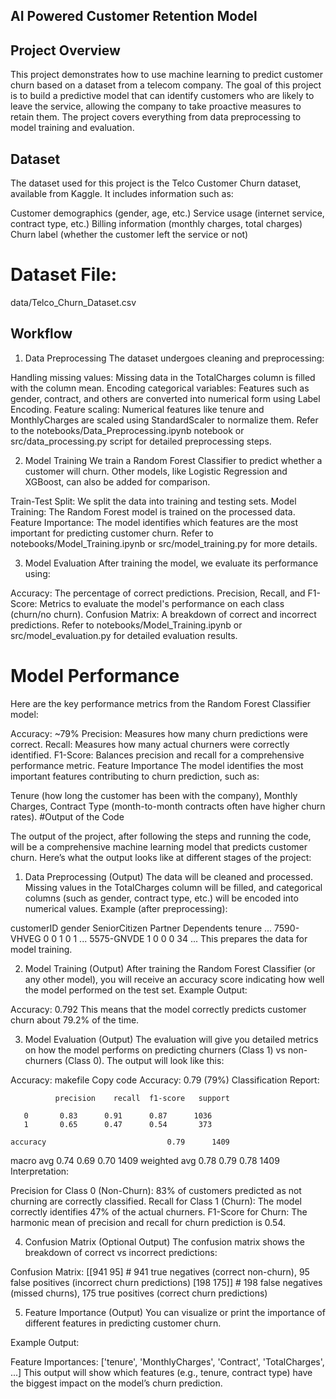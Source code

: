 
## AI Powered Customer Retention Model
## Project Overview

This project demonstrates how to use machine learning to predict customer churn based on a dataset from a telecom company. The goal of this project is to build a predictive model that can identify customers who are likely to leave the service, allowing the company to take proactive measures to retain them. The project covers everything from data preprocessing to model training and evaluation.
## Dataset


The dataset used for this project is the Telco Customer Churn dataset, available from Kaggle. It includes information such as:

Customer demographics (gender, age, etc.)
Service usage (internet service, contract type, etc.)
Billing information (monthly charges, total charges)
Churn label (whether the customer left the service or not)

# Dataset File:

data/Telco_Churn_Dataset.csv

## Workflow


1. Data Preprocessing
The dataset undergoes cleaning and preprocessing:

Handling missing values: Missing data in the TotalCharges column is filled with the column mean.
Encoding categorical variables: Features such as gender, contract, and others are converted into numerical form using Label Encoding.
Feature scaling: Numerical features like tenure and MonthlyCharges are scaled using StandardScaler to normalize them.
Refer to the notebooks/Data_Preprocessing.ipynb notebook or src/data_processing.py script for detailed preprocessing steps.

2. Model Training
We train a Random Forest Classifier to predict whether a customer will churn. Other models, like Logistic Regression and XGBoost, can also be added for comparison.

Train-Test Split: We split the data into training and testing sets.
Model Training: The Random Forest model is trained on the processed data.
Feature Importance: The model identifies which features are the most important for predicting customer churn.
Refer to notebooks/Model_Training.ipynb or src/model_training.py for more details.

3. Model Evaluation
After training the model, we evaluate its performance using:

Accuracy: The percentage of correct predictions.
Precision, Recall, and F1-Score: Metrics to evaluate the model's performance on each class (churn/no churn).
Confusion Matrix: A breakdown of correct and incorrect predictions.
Refer to notebooks/Model_Training.ipynb or src/model_evaluation.py for detailed evaluation results.

# Model Performance
Here are the key performance metrics from the Random Forest Classifier model:

Accuracy: ~79%
Precision: Measures how many churn predictions were correct.
Recall: Measures how many actual churners were correctly identified.
F1-Score: Balances precision and recall for a comprehensive performance metric.
Feature Importance
The model identifies the most important features contributing to churn prediction, such as:

Tenure (how long the customer has been with the company),
Monthly Charges,
Contract Type (month-to-month contracts often have higher churn rates).
#Output of the Code

The output of the project, after following the steps and running the code, will be a comprehensive machine learning model that predicts customer churn. Here’s what the output looks like at different stages of the project:

1. Data Preprocessing (Output)
The data will be cleaned and processed. Missing values in the TotalCharges column will be filled, and categorical columns (such as gender, contract type, etc.) will be encoded into numerical values.
Example (after preprocessing):


customerID    gender   SeniorCitizen   Partner   Dependents   tenure  ...
7590-VHVEG     0           0            1         0           1      ...
5575-GNVDE     1           0            0         0          34      ...
This prepares the data for model training.

2. Model Training (Output)
After training the Random Forest Classifier (or any other model), you will receive an accuracy score indicating how well the model performed on the test set.
Example Output:


Accuracy: 0.792
This means that the model correctly predicts customer churn about 79.2% of the time.

3. Model Evaluation (Output)
The evaluation will give you detailed metrics on how the model performs on predicting churners (Class 1) vs non-churners (Class 0). The output will look like this:

Accuracy:
makefile
Copy code
Accuracy: 0.79 (79%)
Classification Report:

              precision    recall  f1-score   support

       0       0.83      0.91      0.87      1036
       1       0.65      0.47      0.54       373

    accuracy                           0.79      1409
   macro avg       0.74      0.69      0.70      1409
weighted avg       0.78      0.79      0.78      1409
Interpretation:

Precision for Class 0 (Non-Churn): 83% of customers predicted as not churning are correctly classified.
Recall for Class 1 (Churn): The model correctly identifies 47% of the actual churners.
F1-Score for Churn: The harmonic mean of precision and recall for churn prediction is 0.54.

4. Confusion Matrix (Optional Output)
The confusion matrix shows the breakdown of correct vs incorrect predictions:


Confusion Matrix:
[[941  95]   # 941 true negatives (correct non-churn), 95 false positives (incorrect churn predictions)
 [198 175]]  # 198 false negatives (missed churns), 175 true positives (correct churn predictions)

5. Feature Importance (Output)
You can visualize or print the importance of different features in predicting customer churn.

Example Output:

Feature Importances:
['tenure', 'MonthlyCharges', 'Contract', 'TotalCharges', ...]
This output will show which features (e.g., tenure, contract type) have the biggest impact on the model’s churn prediction.